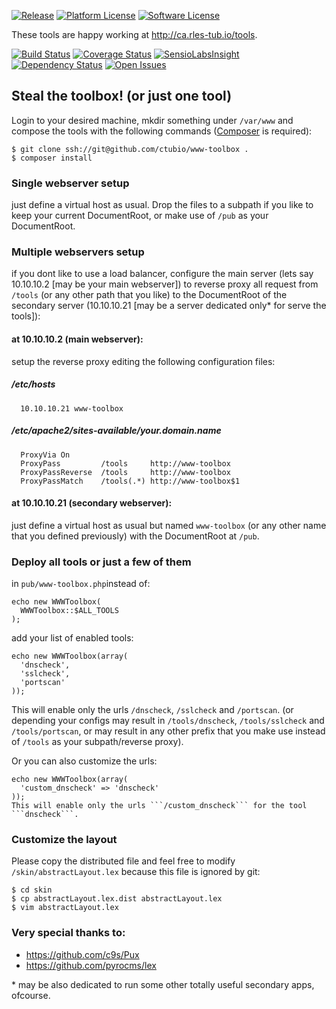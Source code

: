 [![Release](https://img.shields.io/packagist/vpre/ctubio/www-toolbox.svg?label=release)](https://packagist.org/packages/ctubio/www-toolbox)
[![Platform License](https://img.shields.io/badge/platform-unix--like-lightgray.svg)](https://www.gnu.org/)
[![Software License](https://img.shields.io/badge/license-MIT-111111.svg)](LICENSE)

These tools are happy working at http://ca.rles-tub.io/tools.

[![Build Status](https://img.shields.io/travis/ctubio/www-toolbox/master.svg?label=test%20suite)](https://travis-ci.org/ctubio/www-toolbox)
[![Coverage Status](https://img.shields.io/coveralls/ctubio/www-toolbox/master.svg?label=code%20coverage)](https://coveralls.io/r/ctubio/www-toolbox?branch=master)
[![SensioLabsInsight](https://img.shields.io/sensiolabs/i/8d716efb-1ffc-401e-83c5-d1a643e0fa97.svg)](https://insight.sensiolabs.com/projects/8d716efb-1ffc-401e-83c5-d1a643e0fa97)
[![Dependency Status](https://www.versioneye.com/user/projects/559752a8616634002100001b/badge.svg?style=flat)](https://www.versioneye.com/user/projects/559752a8616634002100001b)
[![Open Issues](https://img.shields.io/github/issues/ctubio/www-toolbox.svg)](https://github.com/ctubio/www-toolbox/issues)
## Steal the toolbox! (or just one tool)
Login to your desired machine, mkdir something under ```/var/www``` and compose the tools with the following commands ([Composer](https://getcomposer.org/doc/00-intro.md#installation-linux-unix-osx]) is required):
```
$ git clone ssh://git@github.com/ctubio/www-toolbox .
$ composer install
```
### Single webserver setup
just define a virtual host as usual. Drop the files to a subpath if you like to keep your current DocumentRoot, or make use of ```/pub``` as your DocumentRoot.

### Multiple webservers setup
if you dont like to use a load balancer, configure the main server (lets say 10.10.10.2 [may be your main webserver]) to reverse proxy all request from ```/tools``` (or any other path that you like) to the DocumentRoot of the secondary server (10.10.10.21 [may be a server dedicated only* for serve the tools]):
#### at 10.10.10.2 (main webserver):
setup the reverse proxy editing the following configuration files:
##### /etc/hosts
```
  10.10.10.21 www-toolbox
```
##### /etc/apache2/sites-available/your.domain.name
```
  ProxyVia On
  ProxyPass         /tools     http://www-toolbox
  ProxyPassReverse  /tools     http://www-toolbox
  ProxyPassMatch    /tools(.*) http://www-toolbox$1
```
#### at 10.10.10.21 (secondary webserver):
just define a virtual host as usual but named ```www-toolbox``` (or any other name that you defined previously) with the DocumentRoot at ```/pub```.

### Deploy all tools or just a few of them
in ```pub/www-toolbox.php```instead of:
```
echo new WWWToolbox(
  WWWToolbox::$ALL_TOOLS
);
```
add your list of enabled tools:
```
echo new WWWToolbox(array(
  'dnscheck',
  'sslcheck',
  'portscan'
));
```
This will enable only the urls ```/dnscheck```, ```/sslcheck``` and ```/portscan```.
(or depending your configs may result in ```/tools/dnscheck```, ```/tools/sslcheck``` and ```/tools/portscan```, or may result in any other prefix that you make use instead of ```/tools``` as your subpath/reverse proxy).

Or you can also customize the urls:
```
echo new WWWToolbox(array(
  'custom_dnscheck' => 'dnscheck'
));
This will enable only the urls ```/custom_dnscheck``` for the tool ```dnscheck```.
```
### Customize the layout
Please copy the distributed file and feel free to modify ```/skin/abstractLayout.lex``` because this file is ignored by git:
```
$ cd skin
$ cp abstractLayout.lex.dist abstractLayout.lex
$ vim abstractLayout.lex
```
### Very special thanks to:
- https://github.com/c9s/Pux
- https://github.com/pyrocms/lex

\* may be also dedicated to run some other totally useful secondary apps, ofcourse.
